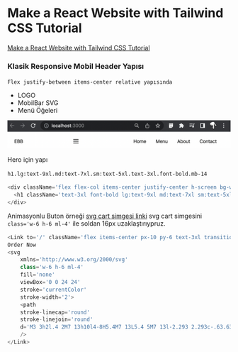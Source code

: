 # Make a React Website with Tailwind CSS Tutorial

[Make a React Website with Tailwind CSS Tutorial](https://www.youtube.com/watch?v=gOQ31Kc8H5E)

### Klasik Responsive Mobil Header Yapısı

`Flex justify-between items-center relative yapısında`

- LOGO
- MobilBar SVG
- Menü Öğeleri

<img src='2022-06-12-00-40-22.png' alt='menü' width='600px'>

Hero için yapı

`h1.lg:text-9xl.md:text-7xl.sm:text-5xl.text-3xl.font-bold.mb-14`

```js script
<div className='flex flex-col items-center justify-center h-screen bg-white'>
  <h1 className='text-3xl font-bold lg:text-9xl md:text-7xl sm:text-5xl mb-14'>Hero</h1>
</div>
```

Animasyonlu Buton örneği
[svg cart simgesi linki](https://heroicons.com/)
svg cart simgesini `class='w-6 h-6 ml-4'` ile soldan 16px uzaklaştırıypruz.

```js script
<Link to='/' className='flex items-center px-10 py-6 text-3xl transition duration-300 ease-in-out bg-yellow-500 rounded-full hover:bg-yellow-300 animate-bounce'>
Order Now
<svg
    xmlns='http://www.w3.org/2000/svg'
    class='w-6 h-6 ml-4'
    fill='none'
    viewBox='0 0 24 24'
    stroke='currentColor'
    stroke-width='2'>
    <path
    stroke-linecap='round'
    stroke-linejoin='round'
    d='M3 3h2l.4 2M7 13h10l4-8H5.4M7 13L5.4 5M7 13l-2.293 2.293c-.63.63-.184 1.707.707 1.707H17m0 0a2 2 0 100 4 2 2 0 000-4zm-8 2a2 2 0 11-4 0 2 2 0 014 0z'
    />
</Link>
```
